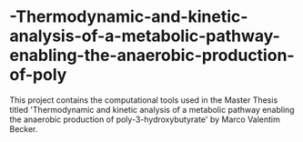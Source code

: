 # -Thermodynamic-and-kinetic-analysis-of-a-metabolic-pathway-enabling-the-anaerobic-production-of-poly
This project contains the computational tools used in the Master Thesis titled 'Thermodynamic and kinetic analysis of a metabolic pathway enabling the anaerobic production of poly-3-hydroxybutyrate' by Marco Valentim Becker.
